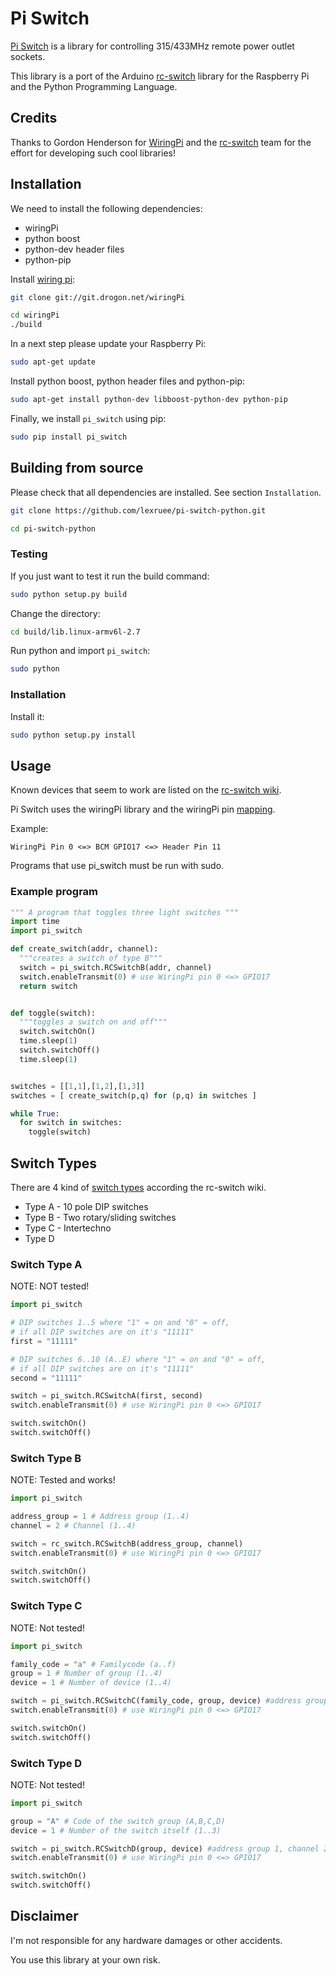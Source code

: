 # Pi Switch

[Pi Switch](https://pypi.python.org/pypi/pi_switch/) is a library for controlling 315/433MHz remote power outlet sockets.

This library is a port of the Arduino [rc-switch](http://code.google.com/p/rc-switch/) library
for the Raspberry Pi and the Python Programming Language.

## Credits
Thanks to Gordon Henderson for [WiringPi](http://wiringpi.com/) and the [rc-switch](http://code.google.com/p/rc-switch/) team for the effort for developing such cool libraries!

## Installation
We need to install the following dependencies:

- wiringPi
- python boost
- python-dev header files
- python-pip

Install [wiring pi](http://wiringpi.com/download-and-install/):

```bash
git clone git://git.drogon.net/wiringPi
```

```bash
cd wiringPi
./build
```

In a next step please update your Raspberry Pi:

```bash
sudo apt-get update
```

Install python boost, python header files and python-pip:

```bash
sudo apt-get install python-dev libboost-python-dev python-pip
```

Finally, we install ```pi_switch``` using pip:

```bash
sudo pip install pi_switch
```

## Building from source
Please check that all dependencies are installed. See section `Installation`.

```bash
git clone https://github.com/lexruee/pi-switch-python.git
```

```bash
cd pi-switch-python
```

### Testing
If you just want to test it run the build command:

```bash
sudo python setup.py build
```

Change the directory:
```bash
cd build/lib.linux-armv6l-2.7
```

Run python and import ```pi_switch```:
```bash
sudo python
```

### Installation
Install it:

```bash
sudo python setup.py install
```




## Usage

Known devices that seem to work are listed on the [rc-switch wiki](http://code.google.com/p/rc-switch/wiki/List_KnownDevices).

Pi Switch uses the wiringPi library and the wiringPi pin [mapping](http://wiringpi.com/pins/).

Example:

```
WiringPi Pin 0 <=> BCM GPIO17 <=> Header Pin 11
```

Programs that use pi_switch must be run with sudo.

### Example program
```python
""" A program that toggles three light switches """
import time
import pi_switch

def create_switch(addr, channel):
  """creates a switch of type B"""
  switch = pi_switch.RCSwitchB(addr, channel)
  switch.enableTransmit(0) # use WiringPi pin 0 <=> GPIO17
  return switch


def toggle(switch):
  """toggles a switch on and off"""
  switch.switchOn()
  time.sleep(1)
  switch.switchOff()
  time.sleep(1)


switches = [[1,1],[1,2],[1,3]]
switches = [ create_switch(p,q) for (p,q) in switches ]

while True:
  for switch in switches:
    toggle(switch)
```


## Switch Types

There are 4 kind of [switch types](http://code.google.com/p/rc-switch/wiki/HowTo_OperateLowCostOutlets) according the rc-switch wiki.

 * Type A - 10 pole DIP switches
 * Type B - Two rotary/sliding switches
 * Type C -  Intertechno
 * Type D

### Switch Type A

NOTE: NOT tested!

```python
import pi_switch

# DIP switches 1..5 where "1" = on and "0" = off,
# if all DIP switches are on it's "11111"
first = "11111"

# DIP switches 6..10 (A..E) where "1" = on and "0" = off,
# if all DIP switches are on it's "11111"
second = "11111"

switch = pi_switch.RCSwitchA(first, second)
switch.enableTransmit(0) # use WiringPi pin 0 <=> GPIO17

switch.switchOn()
switch.switchOff()
```

### Switch Type B
NOTE: Tested and works!

```python
import pi_switch

address_group = 1 # Address group (1..4)
channel = 2 # Channel (1..4)

switch = rc_switch.RCSwitchB(address_group, channel)
switch.enableTransmit(0) # use WiringPi pin 0 <=> GPIO17

switch.switchOn()
switch.switchOff()
```

### Switch Type C
NOTE: Not tested!

```python
import pi_switch

family_code = "a" # Familycode (a..f)
group = 1 # Number of group (1..4)
device = 1 # Number of device (1..4)

switch = pi_switch.RCSwitchC(family_code, group, device) #address group 1, channel 2
switch.enableTransmit(0) # use WiringPi pin 0 <=> GPIO17

switch.switchOn()
switch.switchOff()
```

### Switch Type D
NOTE: Not tested!

```python
import pi_switch

group = "A" # Code of the switch group (A,B,C,D)
device = 1 # Number of the switch itself (1..3)

switch = pi_switch.RCSwitchD(group, device) #address group 1, channel 2
switch.enableTransmit(0) # use WiringPi pin 0 <=> GPIO17

switch.switchOn()
switch.switchOff()
```

## Disclaimer
I'm not responsible for any hardware damages or other accidents.

You use this library at your own risk.
